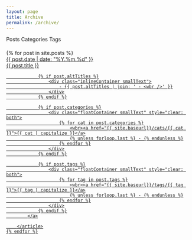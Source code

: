 ```yaml
---
layout: page
title: Archive
permalink: /archive/
---
```


<div class="floatContainer" style="margin-bottom: 20px">
	<a class="hoverLink filterButton" id="selectedLink" onclick="showOnly(this, 'posts');">Posts</a>
	<a class="hoverLink filterButton" onclick="showOnly(this, 'categories');">Categories</a>
	<a class="hoverLink filterButton" onclick="showOnly(this, 'tags');">Tags</a>
</div>

<div class="group" id="posts">
	{% for post in site.posts %}
		<article class="post">
			<a href="{{ site.baseurl }}{{ post.url }}" class="hoverLink floatContainer">
				<div class="postDate">{{ post.date | date: "%Y.%m.%d" }}</div>
				<div class="postTitle">{{ post.title }}</div>

				{% if post.altTitles %}
					<div class="inlineContainer smallText">
						- {{ post.altTitles | join: ' - <wbr />' }}
					</div>
				{% endif %}

				{% if post.categories %}
					<div class="floatContainer smallText" style="clear: both">
						{% for cat in post.categories %}
							<wbr><a href="{{ site.baseurl}}/cats/{{ cat }}">{{ cat | capitalize }}</a>
							{% unless forloop.last %} - {% endunless %}
						{% endfor %}
					</div>
				{% endif %}

				{% if post.tags %}
					<div class="floatContainer smallText" style="clear: both">
						{% for tag in post.tags %}
							<wbr><a href="{{ site.baseurl}}/tags/{{ tag }}">{{ tag | capitalize }}</a>
							{% unless forloop.last %} - {% endunless %}
						{% endfor %}
					</div>
				{% endif %}
			</a>

		</article>
	{% endfor %}
</div>

<div class="group" style="display: none;" id="categories">
	<table>
	{% for cat in site.categories %}
		<tr class="hoverLink">
			<td><a href="{{ site.baseurl }}/cats/{{ cat | first }}">{{ cat | first | capitalize }}</a></td>
			<td><a href="{{ site.baseurl }}/cats/{{ cat | first }}">{{ cat | last | size }}</a></td>
		</tr>
	{% endfor %}
	</table>
</div>

<div class="group" style="display: none;" id="tags">
	<table>
	{% for tag in site.tags %}
		<tr class="hoverLink">
			<td><a href="{{ site.baseurl }}/tags/{{ tag | first }}">{{ tag | first | capitalize }}</a></td>
			<td><a href="{{ site.baseurl }}/tags/{{ tag | first }}">{{ tag | last | size }}</a></td>
		</tr>
	{% endfor %}
	</table>
</div>

<script type="text/javascript">
	function showOnly(element, id) {
		document.getElementById("selectedLink").id = '';
		element.id = "selectedLink";

    var groups = document.getElementsByClassName("group");
    for(var i = 0; i < groups.length; i++) {
	  	groups[i].style.display = "none";
		}
    document.getElementById(id).style.display = "block";
	}
</script>